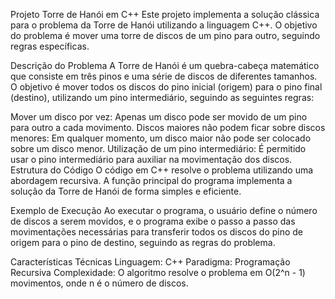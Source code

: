 Projeto Torre de Hanói em C++
Este projeto implementa a solução clássica para o problema da Torre de Hanói utilizando a linguagem C++. O objetivo do problema é mover uma torre de discos de um pino para outro, seguindo regras específicas.

Descrição do Problema
A Torre de Hanói é um quebra-cabeça matemático que consiste em três pinos e uma série de discos de diferentes tamanhos. O objetivo é mover todos os discos do pino inicial (origem) para o pino final (destino), utilizando um pino intermediário, seguindo as seguintes regras:

Mover um disco por vez: Apenas um disco pode ser movido de um pino para outro a cada movimento.
Discos maiores não podem ficar sobre discos menores: Em qualquer momento, um disco maior não pode ser colocado sobre um disco menor.
Utilização de um pino intermediário: É permitido usar o pino intermediário para auxiliar na movimentação dos discos.
Estrutura do Código
O código em C++ resolve o problema utilizando uma abordagem recursiva. A função principal do programa implementa a solução da Torre de Hanói de forma simples e eficiente.

Exemplo de Execução
Ao executar o programa, o usuário define o número de discos a serem movidos, e o programa exibe o passo a passo das movimentações necessárias para transferir todos os discos do pino de origem para o pino de destino, seguindo as regras do problema.

Características Técnicas
Linguagem: C++
Paradigma: Programação Recursiva
Complexidade: O algoritmo resolve o problema em O(2^n - 1) movimentos, onde n é o número de discos.
